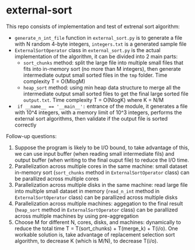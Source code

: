# external-sort

This repo consists of implementation and test of extrenal sort algorithm:
- `generate_n_int_file` function in `external_sort.py` is to generate a file with N random 4-byte integers, `integers.txt` is a generated sample file 
- `ExternalSortOperator` class in `external_sort.py` is the actual implementation of the algorithm, it can be divided into 2 main parts:
  - `sort_chunks` method: split the large file into multiple small files that fits into in-memory sort (no more than M integers), then generate intermediate output small sorted files in the `tmp` folder. Time complexity T = O(MlogM)
  - `heap_sort` method: using min heap data structure to merge all the intermediate output small sorted files to get the final large sorted file `output.txt`. Time complexity T = O(NlogK) where K = N/M
- `	if __name__ == '__main__':` entrance of the module, it generates a file with 10^4 integers, with a memory limit of 10^3 integers, performs the external sort algorithms, then validate if the output file is sorted correctly

Follow-up questions:
1. Suppose the program is likely to be I/O bound, to take advantage of this, we can use input buffer (when reading small intermediate fils) and output buffer (when writing to the final ouput file) to reduce the I/O time.
2. Parallelization across multiple cores in the same machine: small dataset in-memory sort (`sort_chunks` method in `ExternalSortOperator` class) can be parallized across multiple cores
3. Parallelization across multiple disks in the same machine: read large file into multiple small dataset in memory (`read_n_int` method in `ExternalSortOperator` class) can be parallized across multiple disks
4. Parallelization across multiple machines: aggegation to the final result (`heap_sort` method in `ExternalSortOperator` class) can be parallized across multiple machines by using pre-aggregation
5. Choose M for different N, cores, disks, and machines: dynamically to reduce the total time T = T(sort_chunks) + T(merge_k) + T(i/o). One workable solution is, take advantage of replacement selection sort algorithm, to decrease K (which is M/N), to decrease T(i/o).





